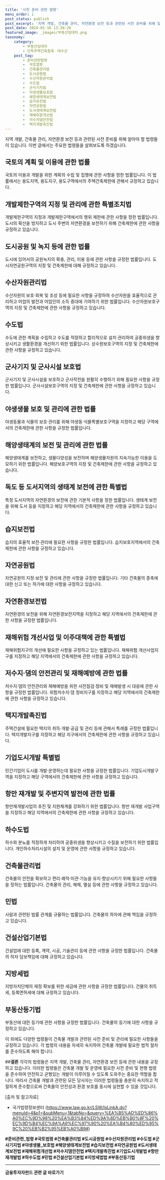 ```yaml
---
title: '사전 준비 관련 법령'
menu_order: 1
post_status: publish
post_excerpt: '지역 개발, 건축물 관리, 자연환경 보전 등과 관련된 사전 준비를 위해 알아야 할 법령들이 있습니다. 이번 글에서는 주요한 법령들을 살펴보도록 하겠습니다.'
post_date: 2024-01-16 13:30:26
featured_image: _images/부동산임대차.png
taxonomy:
    category:
        - 부동산임대차
        - 단독주택건축증축ㆍ대수선
    post_tag:
        - 준비관련법령
        -  국토법령
        -  건축물관리법
        -  도시공원법
        -  수산자원관리법
        -  수도법
        -  군사기지법
        -  야생생물보호법
        -  해양생태계보전법
        -  습지보전법
        -  자연공원법
        -  도서생태계보전법
        -  재해위험개선법
        -  저수지댐안전법
        -  택지개발촉진법
---
```



지역 개발, 건축물 관리, 자연환경 보전 등과 관련된 사전 준비를 위해 알아야 할 법령들이 있습니다. 이번 글에서는 주요한 법령들을 살펴보도록 하겠습니다.

## 국토의 계획 및 이용에 관한 법률
국토의 이용과 개발을 위한 계획의 수립 및 집행에 관한 사항을 정한 법률입니다. 이 법률에서는 용도지역, 용도지구, 용도구역에서의 주택건축제한에 관해서 규정하고 있습니다.

## 개발제한구역의 지정 및 관리에 관한 특별조치법
개발제한구역의 지정과 개발제한구역에서의 행위 제한에 관한 사항을 정한 법률입니다. 도시의 확산을 방지하고 도시 주변의 자연환경을 보전하기 위해 건축제한에 관한 사항을 규정하고 있습니다.

## 도시공원 및 녹지 등에 관한 법률
도시에 있어서의 공원녹지의 확충, 관리, 이용 등에 관한 사항을 규정한 법률입니다. 도시자연공원구역의 지정 및 건축제한에 대해 규정하고 있습니다.

## 수산자원관리법
수산자원의 보호·회복 및 조성 등에 필요한 사항을 규정하여 수산자원을 효율적으로 관리하고 어업의 발전과 어업인의 소득 증대에 기여하기 위한 법률입니다. 수산자원보호구역의 지정 및 건축제한에 관한 사항을 규정하고 있습니다.

## 수도법
수도에 관한 계획을 수립하고 수도를 적정하고 합리적으로 설치·관리하여 공중위생을 향상시키고 생활환경을 개선하기 위한 법률입니다. 상수원보호구역의 지정 및 건축제한에 관한 사항을 규정하고 있습니다.

## 군사기지 및 군사시설 보호법
군사기지 및 군사시설을 보호하고 군사작전을 원활히 수행하기 위해 필요한 사항을 규정한 법률입니다. 군사시설보호구역의 지정 및 건축제한에 관한 사항을 규정하고 있습니다.

## 야생생물 보호 및 관리에 관한 법률
야생동물과 식물의 보호·관리를 위해 야생동·식물특별보호구역을 지정하고 해당 구역에서의 건축제한에 관한 사항을 규정한 법률입니다.

## 해양생태계의 보전 및 관리에 관한 법률
해양생태계를 보전하고, 생물다양성을 보전하며 해양생물자원의 지속가능한 이용을 도모하기 위한 법률입니다. 해양보호구역의 지정 및 건축제한에 관한 사항을 규정하고 있습니다.

## 독도 등 도서지역의 생태계 보전에 관한 특별법
특정 도서지역의 자연환경의 보전에 관한 기본적 사항을 정한 법률입니다. 생태계 보전을 위해 도서 등을 지정하고 해당 지역에서의 건축제한에 관한 사항을 규정하고 있습니다.

## 습지보전법
습지의 효율적 보전·관리에 필요한 사항을 규정한 법률입니다. 습지보호지역에서의 건축제한에 관한 사항을 규정하고 있습니다.

## 자연공원법
자연공원의 지정·보전 및 관리에 관한 사항을 규정한 법률입니다. 기타 건축물의 증축에 대한 신고 또는 허가에 대한 사항을 규정하고 있습니다.

## 자연환경보전법
자연환경의 보전을 위해 자연환경보전지역을 지정하고 해당 지역에서의 건축제한에 관한 사항을 규정한 법률입니다.

## 재해위험 개선사업 및 이주대책에 관한 특별법
재해위험지구의 개선에 필요한 사항을 규정하고 있는 법률입니다. 재해위험 개선사업지구를 지정하고 해당 지역에서의 건축제한에 관한 사항을 규정하고 있습니다.

## 저수지·댐의 안전관리 및 재해예방에 관한 법률
저수지·댐의 안전관리와 재해예방을 위한 사전점검·정비 및 재해발생 시 대응에 관한 사항을 규정한 법률입니다. 위험저수지·댐 정비지구를 지정하고 해당 지역에서의 건축제한에 관한 사항을 규정하고 있습니다.

## 택지개발촉진법
주택건설에 필요한 택지의 취득·개발·공급 및 관리 등에 관해서 특례를 규정한 법률입니다. 택지개발지구를 지정하고 해당 지구에서의 건축제한에 관한 사항을 규정하고 있습니다.

## 기업도시개발 특별법
민간기업이 도시를 개발·운영하는데 필요한 사항을 규정한 법률입니다. 기업도시개발구역을 지정하고 해당 구역에서의 건축제한에 관한 사항을 규정하고 있습니다.

## 항만 재개발 및 주변지역 발전에 관한 법률
항만재개발사업의 추진 및 지원체계를 강화하기 위한 법률입니다. 항만 재개발 사업구역을 지정하고 해당 지역에서의 건축제한에 관한 사항을 규정하고 있습니다.

## 하수도법
하수와 분뇨를 적정하게 처리하여 공중위생을 향상시키고 수질을 보전하기 위한 법률입니다. 개인하수처리시설의 설치 및 운영에 관한 사항을 규정하고 있습니다.

## 건축물관리법
건축물의 안전을 확보하고 편리·쾌적·미관·기능을 유지·향상시키기 위해 필요한 사항들을 정하는 법률입니다. 건축물의 관리, 해체, 멸실 등에 관한 사항을 규정하고 있습니다.

## 민법
사람과 관련된 법률 관계를 규율하는 법률입니다. 건축물의 하자에 관해 책임을 규정하고 있습니다.

## 건설산업기본법
건설업에 대한 등록, 계약, 시공, 기술관리 등에 관한 사항을 규정한 법률입니다. 건축물의 하자 담보책임에 대해 규정하고 있습니다.

## 지방세법
지방자치단체의 재정 확보를 위한 세금에 관한 사항을 규정한 법률입니다. 건물의 취득세, 등록면허세에 대해 규정하고 있습니다.

## 부동산등기법
부동산에 대한 등기에 관한 사항을 규정한 법률입니다. 건축물의 등기에 대한 사항을 규정하고 있습니다.

이 외에도 다양한 법령들이 건축물 개발과 관련된 사전 준비 및 관리에 필요한 사항들을 규정하고 있습니다. 각 법령의 내용을 자세히 숙지하여 건축물 개발에 필요한 법적 절차를 준수하도록 해야 합니다.


##**결론**
각각의 법령들은 지역 개발, 건축물 관리, 자연환경 보전 등에 관한 내용을 규정하고 있습니다. 이러한 법령들은 건축물 개발 및 운영에 필요한 사전 준비 및 현행 법령을 준수하여 안전하고 균형있는 개발이 이루어질 수 있도록 도와주는 중요한 역할을 합니다. 따라서 건축물 개발과 관련된 모든 당사자는 이러한 법령들을 충분히 숙지하고 적절하게 준수함으로써 건축물의 안전성과 환경 보호를 동시에 실현할 수 있을 것입니다.

[출처 및 참고자료]
- 국가법령정보센터 (https://www.law.go.kr/LSW/lsLinkA.do?menuId=4&p1=&subMenu=1&tabNo=&query=%EA%B5%AD%ED%86%A0%EC%9D%98%20%EA%B3%84%ED%9A%8D%EB%B0%8F%20%EC%9D%B4%EC%9A%A9%EC%97%90%20%EA%B4%80%ED%95%9C%20%EB%B2%95%EB%A0%B9#)

**#준비관련_법령 #국토법령 #건축물관리법 #도시공원법 #수산자원관리법 #수도법 #군사기지법 #야생생물_보호법 #해양생태계보전법 #습지보전법 #자연공원법 #도서생태계보전법 #재해위험개선법 #저수지댐안전법 #택지개발촉진법 #기업도시개발법 #항만재개발법 #하수도법 #민법 #건설산업기본법 #지방세법법 #부동산등기법**
<!-- wp:separator -->
<hr class="wp-block-separator has-alpha-channel-opacity"/>
<!-- /wp:separator -->

<!-- wp:group {"backgroundColor":"base","layout":{"type":"constrained"}} -->
<div class="wp-block-group has-base-background-color has-background"><!-- wp:paragraph {"align":"center","fontSize":"medium"} -->
<p class="has-text-align-center has-large-font-size"><strong>금융투자자펀드 관련 글 바로가기</strong></p>
<!-- /wp:paragraph -->


<!-- wp:latest-posts
{"categories":[{"id":13443,"count":19,"description":"","link":"https://uknowlaw.com/category/%ea%b8%88%ec%9c%b5%ed%88%ac%ec%9e%90%ec%9e%90%ed%8e%80%eb%93%9c/","name":"금융투자자펀드","slug":"금융투자자펀드","taxonomy":"category","parent":0,"meta":[],"_links":{"self":[{"href":"https://uknowlaw.com/wp-json/wp/v2/categories/13443"}],"collection":[{"href":"https://uknowlaw.com/wp-json/wp/v2/categories"}],"about":[{"href":"https://uknowlaw.com/wp-json/wp/v2/taxonomies/category"}],"wp:post_type":[{"href":"https://uknowlaw.com/wp-json/wp/v2/posts?categories=13443"}],"curies":[{"name":"wp","href":"https://api.w.org/{rel}","templated":true}]}}],"postsToShow":100,"excerptLength":28,"postLayout":"grid","columns":2,"featuredImageAlign":"left","featuredImageSizeSlug":"large","fontSize":"small"} /--></div>
<!-- /wp:group -->